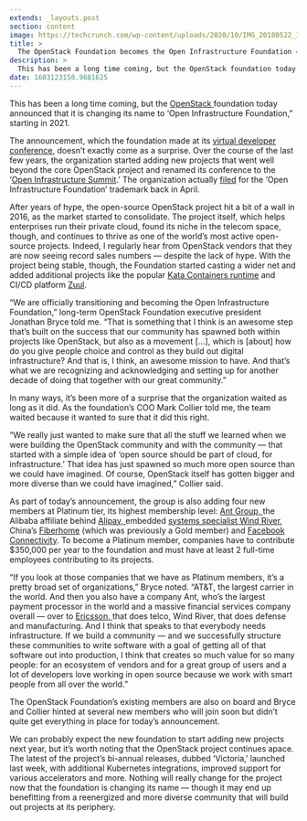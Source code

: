 ```yaml
--- 
extends: _layouts.post 
section: content 
image: https://techcrunch.com/wp-content/uploads/2020/10/IMG_20180522_125817.jpg?w=600 
title: > 
  The OpenStack Foundation becomes the Open Infrastructure Foundation – TechCrunch 
description: > 
  This has been a long time coming, but the OpenStack foundation today announced that it is changing its name to ‘Open Infrastructure Foundation,” starting in 2021.Over the course of the last few years, the organization started adding new projects that went well beyond the core OpenStack project and renamed its conference to the ‘Open Infrastructure Summit.’ The organization actually filed for the ‘Open Infrastructure Foundation’ trademark back in April.After years of hype, the open-source OpenStack project hit a bit of a wall in 2016, as the market started to consolidate.“We are officially transitioning and becoming the Open Infrastructure Foundation,” long-term OpenStack Foundation executive president Jonathan Bryce told me.We can probably expect the new foundation to start adding new projects next year, but it’s worth noting that the OpenStack project continues apace. 
date: 1603123158.9681625 
--- 
```

<div><p id="speakable-summary">This has been a long time coming, but the <a class="crunchbase-link" href="https://crunchbase.com/organization/openstack" target="_blank">OpenStack </a> foundation today announced that it is changing its name to &#8216;Open Infrastructure Foundation,&#8221; starting in 2021.</p>
<p>The announcement, which the foundation made at its <a href="https://www.openstack.org/summit/2020/">virtual developer conference</a>, doesn&#8217;t exactly come as a surprise. Over the course of the last few years, the organization started adding new projects that went well beyond the core OpenStack project and renamed its conference to the &#8216;<a href="https://www.openstack.org/summit/">Open Infrastructure Summit</a>.&#8217; The organization actually <a href="https://uspto.report/TM/90092782">filed</a> for the &#8216;Open Infrastructure Foundation&#8217; trademark back in April.</p>
<p></p><p class="piano-inline-promo"></p>
<p>After years of hype, the open-source OpenStack project hit a bit of a wall in 2016, as the market started to consolidate. The project itself, which helps enterprises run their private cloud, found its niche in the telecom space, though, and continues to thrive as one of the world&#8217;s most active open-source projects. Indeed, I regularly hear from OpenStack vendors that they are now seeing record sales numbers &#8212; despite the lack of hype. With the project being stable, though, the Foundation started casting a wider net and added additional projects like the popular <a href="https://katacontainers.io/">Kata Containers runtime</a> and CI/CD platform <a href="https://zuul-ci.org/docs/zuul/">Zuul</a>.</p>
<p>&#8220;We are officially transitioning and becoming the Open Infrastructure Foundation,&#8221; long-term OpenStack Foundation executive president Jonathan Bryce told me. &#8220;That is something that I think is an awesome step that&#8217;s built on the success that our community has spawned both within projects like OpenStack, but also as a movement [&#8230;], which is [about] how do you give people choice and control as they build out digital infrastructure? And that is, I think, an awesome mission to have. And that&#8217;s what we are recognizing and acknowledging and setting up for another decade of doing that together with our great community.&#8221;</p>
<p>In many ways, it&#8217;s been more of a surprise that the organization waited as long as it did. As the foundation&#8217;s COO Mark Collier told me, the team waited because it wanted to sure that it did this right.</p>
<p>&#8220;We really just wanted to make sure that all the stuff we learned when we were building the OpenStack community and with the community &#8212; that started with a simple idea of &#8216;open source should be part of cloud, for infrastructure.&#8217; That idea has just spawned so much more open source than we could have imagined. Of course, OpenStack itself has gotten bigger and more diverse than we could have imagined,&#8221; Collier said.</p>
<p>As part of today&#8217;s announcement, the group is also adding four new members at Platinum tier, its highest membership level: <a class="crunchbase-link" href="https://crunchbase.com/organization/ant-group" target="_blank">Ant Group, </a> the Alibaba affiliate behind <a class="crunchbase-link" href="https://crunchbase.com/organization/alipay-a757" target="_blank">Alipay, </a> embedded <a href="https://www.windriver.com/">systems specialist Wind River</a>, China&#8217;s <a href="http://www.fiberhome.com/default.aspx">Fiberhome</a> (which was previously a Gold member) and <a href="https://connectivity.fb.com/">Facebook Connectivity</a>. To become a Platinum member, companies have to contribute $350,000 per year to the foundation and must have at least 2 full-time employees contributing to its projects.</p>
<p>&#8220;If you look at those companies that we have as Platinum members, it&#8217;s a pretty broad set of organizations,&#8221; Bryce noted. &#8220;AT&amp;T, the largest carrier in the world. And then you also have a company Ant, who&#8217;s the largest payment processor in the world and a massive financial services company overall &#8212; over to <a class="crunchbase-link" href="https://crunchbase.com/organization/ericsson" target="_blank">Ericsson, </a> that does telco, Wind River, that does defense and manufacturing. And I think that speaks to that everybody needs infrastructure. If we build a community &#8212; and we successfully structure these communities to write software with a goal of getting all of that software out into production, I think that creates so much value for so many people: for an ecosystem of vendors and for a great group of users and a lot of developers love working in open source because we work with smart people from all over the world.&#8221;</p>
<p>The OpenStack Foundation&#8217;s existing members are also on board and Bryce and Collier hinted at several new members who will join soon but didn&#8217;t quite get everything in place for today&#8217;s announcement.</p>
<p>We can probably expect the new foundation to start adding new projects next year, but it&#8217;s worth noting that the OpenStack project continues apace. The latest of the project&#8217;s bi-annual releases, dubbed &#8216;Victoria,&#8217; launched last week, with additional Kubernetes integrations, improved support for various accelerators and more. Nothing will really change for the project now that the foundation is changing its name &#8212; though it may end up benefitting from a reenergized and more diverse community that will build out projects at its periphery.</p>
			</div>